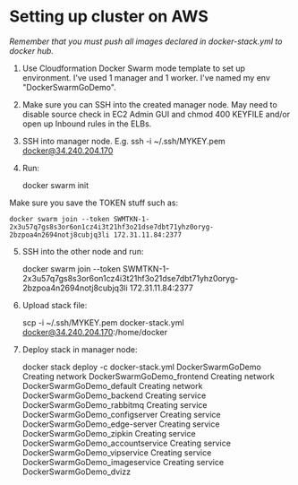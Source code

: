 # Setting up cluster on AWS

_Remember that you must push all images declared in docker-stack.yml to docker hub._

1. Use Cloudformation Docker Swarm mode template to set up environment. I've used 1 manager and 1 worker. I've named my env "DockerSwarmGoDemo".

2. Make sure you can SSH into the created manager node. May need to disable source check in EC2 Admin GUI and chmod 400 KEYFILE and/or open up Inbound rules in the ELBs.

3. SSH into manager node. E.g. ssh -i ~/.ssh/MYKEY.pem docker@34.240.204.170

4. Run:

    docker swarm init
    
Make sure you save the TOKEN stuff such as:

    docker swarm join --token SWMTKN-1-2x3u57q7gs8s3or6on1cz4i3t21hf3o21dse7dbt71yhz0oryg-2bzpoa4n2694notj8cubjq3li 172.31.11.84:2377
    
5. SSH into the other node and run:

    docker swarm join --token SWMTKN-1-2x3u57q7gs8s3or6on1cz4i3t21hf3o21dse7dbt71yhz0oryg-2bzpoa4n2694notj8cubjq3li 172.31.11.84:2377
    
  

6. Upload stack file:

    scp -i ~/.ssh/MYKEY.pem docker-stack.yml docker@34.240.204.170:/home/docker
   
7. Deploy stack in manager node:
                
    docker stack deploy -c docker-stack.yml DockerSwarmGoDemo
    Creating network DockerSwarmGoDemo_frontend
    Creating network DockerSwarmGoDemo_default
    Creating network DockerSwarmGoDemo_backend
    Creating service DockerSwarmGoDemo_rabbitmq
    Creating service DockerSwarmGoDemo_configserver
    Creating service DockerSwarmGoDemo_edge-server
    Creating service DockerSwarmGoDemo_zipkin
    Creating service DockerSwarmGoDemo_accountservice
    Creating service DockerSwarmGoDemo_vipservice
    Creating service DockerSwarmGoDemo_imageservice
    Creating service DockerSwarmGoDemo_dvizz


